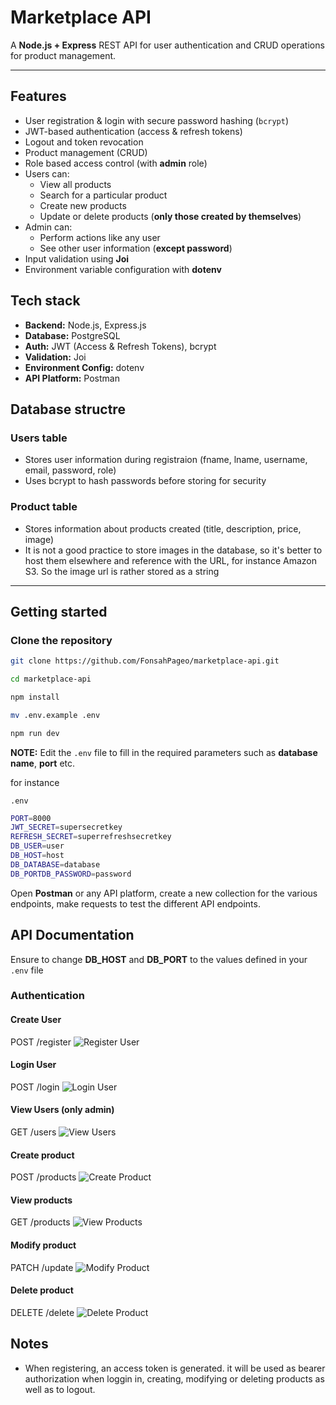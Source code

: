 # Marketplace API

A **Node.js + Express** REST API for user authentication and CRUD operations for product management.

---

## Features

- User registration & login with secure password hashing (`bcrypt`)
- JWT-based authentication (access & refresh tokens)
- Logout and token revocation
- Product management (CRUD)
- Role based access control (with **admin** role)
- Users can:
    - View all products
    - Search for a particular product
    - Create new products
    - Update or delete products (**only those created by themselves**)
- Admin can:
    - Perform actions like any user
    - See other user information (**except password**)
- Input validation using **Joi**
- Environment variable configuration with **dotenv**

## Tech stack

- **Backend:** Node.js, Express.js
- **Database:** PostgreSQL
- **Auth:** JWT (Access & Refresh Tokens), bcrypt
- **Validation:** Joi
- **Environment Config:** dotenv
- **API Platform:** Postman

## Database structre

### Users table

- Stores user information during registraion (fname, lname, username, email, password, role)
- Uses bcrypt to hash passwords before storing for security

### Product table

- Stores information about products created (title, description, price, image)
- It is not a good practice to store images in the database, so it's better to host them elsewhere and reference with the URL, for instance Amazon S3. So the image url is rather stored as a string

---

## Getting started

### Clone the repository 

```bash
git clone https://github.com/FonsahPageo/marketplace-api.git

cd marketplace-api

npm install

mv .env.example .env

npm run dev
```

**NOTE:** Edit the `.env` file to fill in the required parameters such as **database** **name**, **port** etc.

for instance

`.env`
```bash
PORT=8000
JWT_SECRET=supersecretkey
REFRESH_SECRET=superrefreshsecretkey
DB_USER=user
DB_HOST=host
DB_DATABASE=database
DB_PORTDB_PASSWORD=password
```

Open **Postman** or any API platform, create a new collection for the various endpoints, make requests to test the different API endpoints.

## API Documentation

Ensure to change **DB_HOST** and **DB_PORT** to the values defined in your `.env` file

### Authentication

#### Create User
POST /register
![Register User](./screenshots/register.png)

#### Login User
POST /login
![Login User](./screenshots/login.png)

#### View Users (only admin)
GET /users
![View Users](./screenshots/get_users.png)

#### Create product

POST /products
![Create Product](./screenshots/create_product.png)

#### View products
GET /products
![View Products](./screenshots/get_products.png)

#### Modify product
PATCH /update
![Modify Product](./screenshots/modify_product.png)

#### Delete product
DELETE /delete
![Delete Product](./screenshots/delete_product.png)

## Notes
- When registering, an access token is generated. it will be used as bearer authorization when loggin in, creating, modifying or deleting products as well as to logout.
